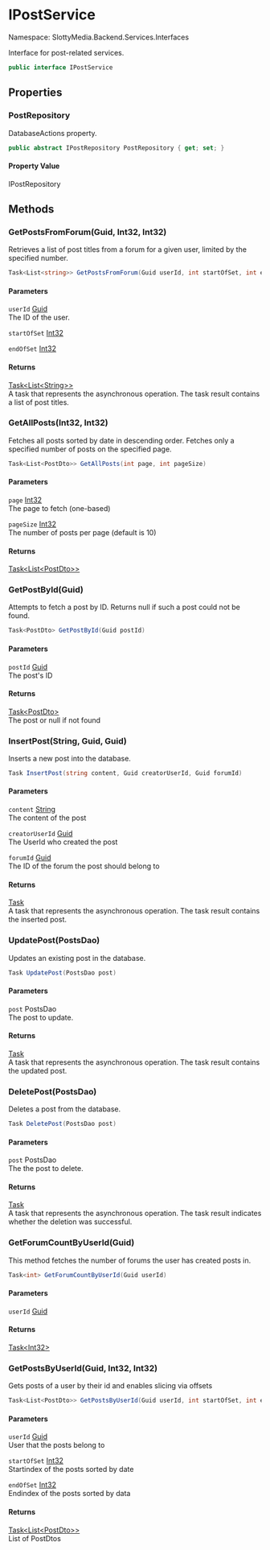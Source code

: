 # IPostService

Namespace: SlottyMedia.Backend.Services.Interfaces

Interface for post-related services.

```csharp
public interface IPostService
```

## Properties

### **PostRepository**

DatabaseActions property.

```csharp
public abstract IPostRepository PostRepository { get; set; }
```

#### Property Value

IPostRepository<br>

## Methods

### **GetPostsFromForum(Guid, Int32, Int32)**

Retrieves a list of post titles from a forum for a given user, limited by the specified number.

```csharp
Task<List<string>> GetPostsFromForum(Guid userId, int startOfSet, int endOfSet)
```

#### Parameters

`userId` [Guid](https://docs.microsoft.com/en-us/dotnet/api/system.guid)<br>
The ID of the user.

`startOfSet` [Int32](https://docs.microsoft.com/en-us/dotnet/api/system.int32)<br>

`endOfSet` [Int32](https://docs.microsoft.com/en-us/dotnet/api/system.int32)<br>

#### Returns

[Task&lt;List&lt;String&gt;&gt;](https://docs.microsoft.com/en-us/dotnet/api/system.threading.tasks.task-1)<br>
A task that represents the asynchronous operation. The task result contains a list of post titles.

### **GetAllPosts(Int32, Int32)**

Fetches all posts sorted by date in descending order. Fetches only a specified number of posts
 on the specified page.

```csharp
Task<List<PostDto>> GetAllPosts(int page, int pageSize)
```

#### Parameters

`page` [Int32](https://docs.microsoft.com/en-us/dotnet/api/system.int32)<br>
The page to fetch (one-based)

`pageSize` [Int32](https://docs.microsoft.com/en-us/dotnet/api/system.int32)<br>
The number of posts per page (default is 10)

#### Returns

[Task&lt;List&lt;PostDto&gt;&gt;](https://docs.microsoft.com/en-us/dotnet/api/system.threading.tasks.task-1)<br>

### **GetPostById(Guid)**

Attempts to fetch a post by ID. Returns null if such a post could not be found.

```csharp
Task<PostDto> GetPostById(Guid postId)
```

#### Parameters

`postId` [Guid](https://docs.microsoft.com/en-us/dotnet/api/system.guid)<br>
The post's ID

#### Returns

[Task&lt;PostDto&gt;](https://docs.microsoft.com/en-us/dotnet/api/system.threading.tasks.task-1)<br>
The post or null if not found

### **InsertPost(String, Guid, Guid)**

Inserts a new post into the database.

```csharp
Task InsertPost(string content, Guid creatorUserId, Guid forumId)
```

#### Parameters

`content` [String](https://docs.microsoft.com/en-us/dotnet/api/system.string)<br>
The content of the post

`creatorUserId` [Guid](https://docs.microsoft.com/en-us/dotnet/api/system.guid)<br>
The UserId who created the post

`forumId` [Guid](https://docs.microsoft.com/en-us/dotnet/api/system.guid)<br>
The ID of the forum the post should belong to

#### Returns

[Task](https://docs.microsoft.com/en-us/dotnet/api/system.threading.tasks.task)<br>
A task that represents the asynchronous operation. The task result contains the inserted post.

### **UpdatePost(PostsDao)**

Updates an existing post in the database.

```csharp
Task UpdatePost(PostsDao post)
```

#### Parameters

`post` PostsDao<br>
The post to update.

#### Returns

[Task](https://docs.microsoft.com/en-us/dotnet/api/system.threading.tasks.task)<br>
A task that represents the asynchronous operation. The task result contains the updated post.

### **DeletePost(PostsDao)**

Deletes a post from the database.

```csharp
Task DeletePost(PostsDao post)
```

#### Parameters

`post` PostsDao<br>
The the post to delete.

#### Returns

[Task](https://docs.microsoft.com/en-us/dotnet/api/system.threading.tasks.task)<br>
A task that represents the asynchronous operation. The task result indicates whether the deletion was
 successful.

### **GetForumCountByUserId(Guid)**

This method fetches the number of forums the user has created posts in.

```csharp
Task<int> GetForumCountByUserId(Guid userId)
```

#### Parameters

`userId` [Guid](https://docs.microsoft.com/en-us/dotnet/api/system.guid)<br>

#### Returns

[Task&lt;Int32&gt;](https://docs.microsoft.com/en-us/dotnet/api/system.threading.tasks.task-1)<br>

### **GetPostsByUserId(Guid, Int32, Int32)**

Gets posts of a user by their id and enables slicing via offsets

```csharp
Task<List<PostDto>> GetPostsByUserId(Guid userId, int startOfSet, int endOfSet)
```

#### Parameters

`userId` [Guid](https://docs.microsoft.com/en-us/dotnet/api/system.guid)<br>
User that the posts belong to

`startOfSet` [Int32](https://docs.microsoft.com/en-us/dotnet/api/system.int32)<br>
Startindex of the posts sorted by date

`endOfSet` [Int32](https://docs.microsoft.com/en-us/dotnet/api/system.int32)<br>
Endindex of the posts sorted by data

#### Returns

[Task&lt;List&lt;PostDto&gt;&gt;](https://docs.microsoft.com/en-us/dotnet/api/system.threading.tasks.task-1)<br>
List of PostDtos
